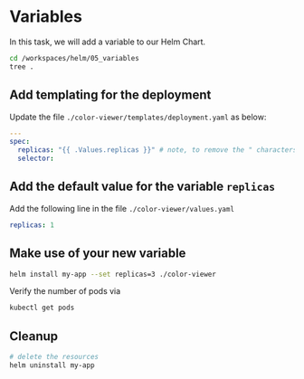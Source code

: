# Variables

In this task, we will add a variable to our Helm Chart.

```bash
cd /workspaces/helm/05_variables
tree .
```

## Add templating for the deployment

Update the file `./color-viewer/templates/deployment.yaml` as below:

```yaml
---
spec:
  replicas: "{{ .Values.replicas }}" # note, to remove the " characters due to replicas expects a number, not a string value
  selector:
```

## Add the default value for the variable `replicas`

Add the following line in the file `./color-viewer/values.yaml`

```yaml
replicas: 1
```

## Make use of your new variable

```bash
helm install my-app --set replicas=3 ./color-viewer
```

Verify the number of pods via

```bash
kubectl get pods
```

## Cleanup

```bash
# delete the resources
helm uninstall my-app
```

